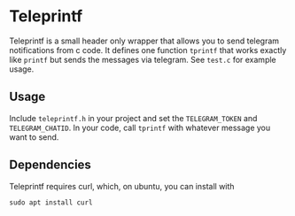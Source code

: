 # Teleprintf
Teleprintf is a small header only wrapper that allows you to send telegram notifications from c code. 
It defines one function `tprintf` that works exactly like `printf` but sends the messages via telegram.
See `test.c` for example usage.

## Usage
Include `teleprintf.h` in your project and set the `TELEGRAM_TOKEN` and `TELEGRAM_CHATID`. 
In your code, call `tprintf` with whatever message you want to send.

## Dependencies
Teleprintf requires curl, which, on ubuntu, you can install with 
```
sudo apt install curl
```
